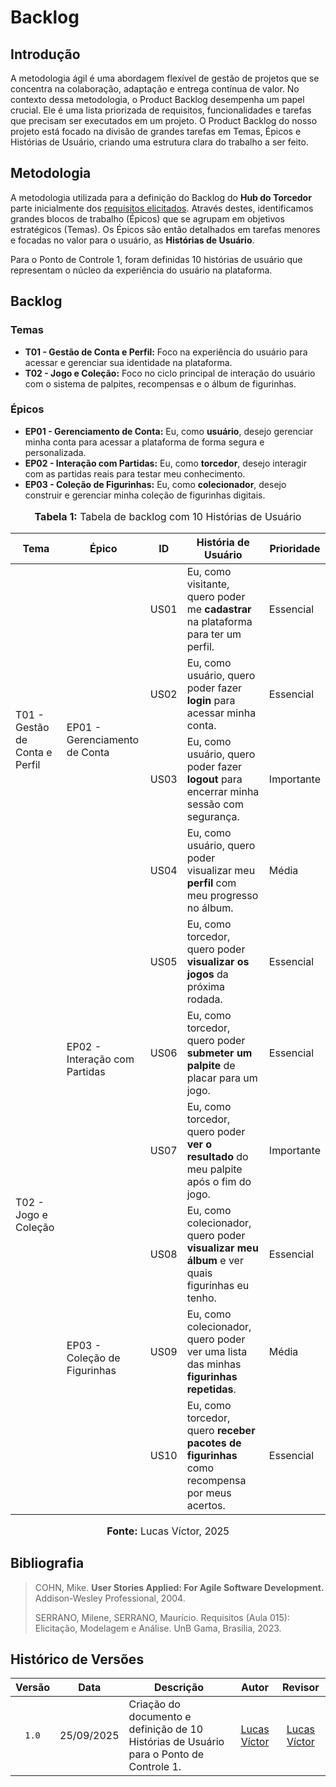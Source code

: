 # Backlog

## Introdução

A metodologia ágil é uma abordagem flexível de gestão de projetos que se concentra na colaboração, adaptação e entrega contínua de valor. No contexto dessa metodologia, o Product Backlog desempenha um papel crucial. Ele é uma lista priorizada de requisitos, funcionalidades e tarefas que precisam ser executados em um projeto. O Product Backlog do nosso projeto está focado na divisão de grandes tarefas em Temas, Épicos e Histórias de Usuário, criando uma estrutura clara do trabalho a ser feito.

## Metodologia

A metodologia utilizada para a definição do Backlog do **Hub do Torcedor** parte inicialmente dos [requisitos elicitados](requisitos_elicitados.md). Através destes, identificamos grandes blocos de trabalho (Épicos) que se agrupam em objetivos estratégicos (Temas). Os Épicos são então detalhados em tarefas menores e focadas no valor para o usuário, as **Histórias de Usuário**.

Para o Ponto de Controle 1, foram definidas 10 histórias de usuário que representam o núcleo da experiência do usuário na plataforma.

## Backlog

### Temas

* **T01 - Gestão de Conta e Perfil:** Foco na experiência do usuário para acessar e gerenciar sua identidade na plataforma.
* **T02 - Jogo e Coleção:** Foco no ciclo principal de interação do usuário com o sistema de palpites, recompensas e o álbum de figurinhas.

### Épicos

* **EP01 - Gerenciamento de Conta:** Eu, como **usuário**, desejo gerenciar minha conta para acessar a plataforma de forma segura e personalizada.
* **EP02 - Interação com Partidas:** Eu, como **torcedor**, desejo interagir com as partidas reais para testar meu conhecimento.
* **EP03 - Coleção de Figurinhas:** Eu, como **colecionador**, desejo construir e gerenciar minha coleção de figurinhas digitais.

<div align="center">
<font size="3"><p style="text-align: center"><b>Tabela 1:</b> Tabela de backlog com 10 Histórias de Usuário</p></font>
</div>

<table>
<thead>
    <tr>
        <th>Tema</th>
        <th>Épico</th>
        <th>ID</th>
        <th>História de Usuário</th>
        <th>Prioridade</th>
    </tr>
</thead>
<tbody>
    <tr>
        <td rowspan="4"> T01 - Gestão de Conta e Perfil </td>
        <td rowspan="4"> EP01 - Gerenciamento de Conta </td>
        <td> US01 </td>
        <td> Eu, como visitante, quero poder me <b>cadastrar</b> na plataforma para ter um perfil. </td>
        <td> Essencial </td>
    </tr>
    <tr>
        <td> US02 </td>
        <td> Eu, como usuário, quero poder fazer <b>login</b> para acessar minha conta. </td>
        <td> Essencial </td>
    </tr>
    <tr>
        <td> US03 </td>
        <td> Eu, como usuário, quero poder fazer <b>logout</b> para encerrar minha sessão com segurança. </td>
        <td> Importante </td>
    </tr>
    <tr>
        <td> US04 </td>
        <td> Eu, como usuário, quero poder visualizar meu <b>perfil</b> com meu progresso no álbum. </td>
        <td> Média </td>
    </tr>
    <tr>
        <td rowspan="6"> T02 - Jogo e Coleção </td>
        <td rowspan="3"> EP02 - Interação com Partidas </td>
        <td> US05 </td>
        <td> Eu, como torcedor, quero poder <b>visualizar os jogos</b> da próxima rodada. </td>
        <td> Essencial </td>
    </tr>
    <tr>
        <td> US06 </td>
        <td> Eu, como torcedor, quero poder <b>submeter um palpite</b> de placar para um jogo. </td>
        <td> Essencial </td>
    </tr>
     <tr>
        <td> US07 </td>
        <td> Eu, como torcedor, quero poder <b>ver o resultado</b> do meu palpite após o fim do jogo. </td>
        <td> Importante </td>
    </tr>
    <tr>
        <td rowspan="3"> EP03 - Coleção de Figurinhas </td>
        <td> US08 </td>
        <td> Eu, como colecionador, quero poder <b>visualizar meu álbum</b> e ver quais figurinhas eu tenho. </td>
        <td> Essencial </td>
    </tr>
    <tr>
        <td> US09 </td>
        <td> Eu, como colecionador, quero poder ver uma lista das minhas <b>figurinhas repetidas</b>. </td>
        <td> Média </td>
    </tr>
    <tr>
        <td> US10 </td>
        <td> Eu, como torcedor, quero <b>receber pacotes de figurinhas</b> como recompensa por meus acertos. </td>
        <td> Essencial </td>
    </tr>
</tbody>
</table>

<div align="center">
<font size="3"><p style="text-align: center"><b>Fonte:</b> Lucas Víctor, 2025</p></font>
</div>

## Bibliografia

> COHN, Mike. **User Stories Applied: For Agile Software Development.** Addison-Wesley Professional, 2004.
>
> SERRANO, Milene, SERRANO, Maurício. Requisitos (Aula 015): Elicitação, Modelagem e Análise. UnB Gama, Brasília, 2023.

## Histórico de Versões

| Versão | Data | Descrição | Autor | Revisor |
| :----: | :------------: | ----------------------------------------------------------------------- | :---------: | :---------: |
| `1.0` | 25/09/2025 | Criação do documento e definição de 10 Histórias de Usuário para o Ponto de Controle 1. | [Lucas Víctor](https://github.com/Lucas13032003) | [Lucas Víctor](https://github.com/Lucas13032003) |
